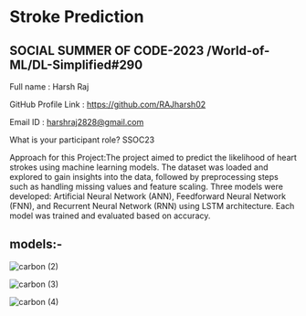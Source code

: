 # Stroke Prediction
## SOCIAL SUMMER OF CODE-2023 /World-of-ML/DL-Simplified#290


Full name : Harsh Raj

GitHub Profile Link : https://github.com/RAJharsh02

Email ID : harshraj2828@gmail.com


What is your participant role? SSOC23

Approach for this Project:The project aimed to predict the likelihood of heart strokes using machine learning models. The dataset was loaded and explored to gain insights into the data, followed by preprocessing steps such as handling missing values and feature scaling. Three models were developed: Artificial Neural Network (ANN), Feedforward Neural Network (FNN), and Recurrent Neural Network (RNN) using LSTM architecture. Each model was trained and evaluated based on accuracy.
## models:-

  ![carbon (2)](https://github.com/RAJharsh02/Stroke-Prediction/assets/118257196/c2d105d1-27e2-498d-8ffe-1e5b297efcb1)

  ![carbon (3)](https://github.com/RAJharsh02/Stroke-Prediction/assets/118257196/f221b6df-2500-452d-9876-7db56840d5b6)

  ![carbon (4)](https://github.com/RAJharsh02/Stroke-Prediction/assets/118257196/2a6d14fc-c019-45bd-bf72-bf24fcbb2199)


